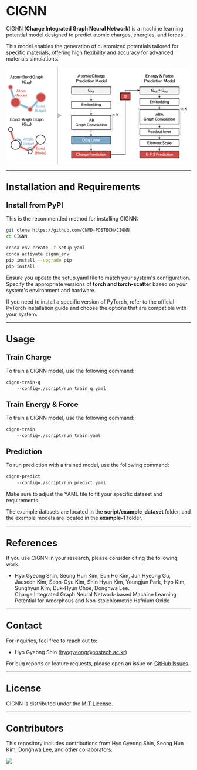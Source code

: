 # <span style="font-size:larger;">CIGNN</span>

CIGNN (**Charge Integrated Graph Neural Network**) is a machine learning potential model designed to predict atomic charges, energies, and forces. 

This model enables the generation of customized potentials tailored for specific materials, offering high flexibility and accuracy for advanced materials simulations.

![CNMD Banner Image](https://github.com/CNMD-POSTECH/CIGNN/blob/main/.github/CNMD.png?raw=true)

---

## <span style="font-size:larger;">Installation and Requirements</span>

### <span style="font-size:larger;">Install from PyPI</span>

This is the recommended method for installing CIGNN:

```bash
git clone https://github.com/CNMD-POSTECH/CIGNN
cd CIGNN
```

```bash
conda env create -f setup.yaml
conda activate cignn_env
pip install --upgrade pip
pip install .
```

Ensure you update the setup.yaml file to match your system's configuration. Specify the appropriate versions of **torch and torch-scatter** based on your system's environment and hardware. 

If you need to install a specific version of PyTorch, refer to the official PyTorch installation guide and choose the options that are compatible with your system.

---

## <span style="font-size:larger;">Usage</span>

### <span style="font-size:larger;">Train Charge</span>

To train a CIGNN model, use the following command:

```bash
cignn-train-q
    --config=./script/run_train_q.yaml
```

### <span style="font-size:larger;">Train Energy & Force</span>

To train a CIGNN model, use the following command:

```bash
cignn-train
    --config=./script/run_train.yaml
```

### <span style="font-size:larger;">Prediction</span>

To run prediction with a trained model, use the following command:

```bash
cignn-predict
    --config=./script/run_predict.yaml
```

Make sure to adjust the YAML file to fit your specific dataset and requirements.

The example datasets are located in the **script/example_dataset** folder, and the example models are located in the **example-1** folder.

---

## <span style="font-size:larger;">References</span>

If you use CIGNN in your research, please consider citing the following work:


- Hyo Gyeong Shin, Seong Hun Kim, Eun Ho Kim, Jun Hyeong Gu, Jaeseon Kim, Seon-Gyu Kim, Shin Hyun Kim, Youngjun Park, Hyo Kim, Sunghyun Kim, Duk-Hyun Choe, Donghwa Lee.  
  Charge Integrated Graph Neural Network-based Machine Learning Potential for Amorphous and Non-stoichiometric Hafnium Oxide

---

## <span style="font-size:larger;">Contact</span>

For inquiries, feel free to reach out to:
- Hyo Gyeong Shin ([hyogyeong@postech.ac.kr](mailto:hyogyeong@postech.ac.kr))

For bug reports or feature requests, please open an issue on [GitHub Issues](https://github.com/CNMD-POSTECH/CIGNN/issues).

---

## <span style="font-size:larger;">License</span>

CIGNN is distributed under the [MIT License](MIT.md).

---

## <span style="font-size:larger;">Contributors</span>

This repository includes contributions from Hyo Gyeong Shin, Seong Hun Kim, Donghwa Lee, and other collaborators.

<a href="https://github.com/CNMD-POSTECH/GB-CGCNN/graphs/contributors">
  <img src="https://contrib.rocks/image?repo=CNMD-POSTECH/GB-CGCNN" />
</a>